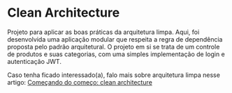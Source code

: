 # Clean Architecture
Projeto para aplicar as boas práticas da arquitetura limpa. Aqui, foi desenvolvida uma aplicação modular que respeita a regra de dependência proposta pelo padrão arquitetural.
O projeto em si se trata de um controle de produtos e suas categorias, com uma simples implementação de login e autenticação JWT.

Caso tenha ficado interessado(a), falo mais sobre arquitetura limpa nesse artigo: [Começando do começo: clean architecture](https://www.linkedin.com/pulse/come%2525C3%2525A7ando-do-come%2525C3%2525A7o-clean-architecture-luana-matos-brito-sales%3FtrackingId=RSdVPd09QyyfPNMKo64J7Q%253D%253D/?trackingId=RSdVPd09QyyfPNMKo64J7Q%3D%3D)

